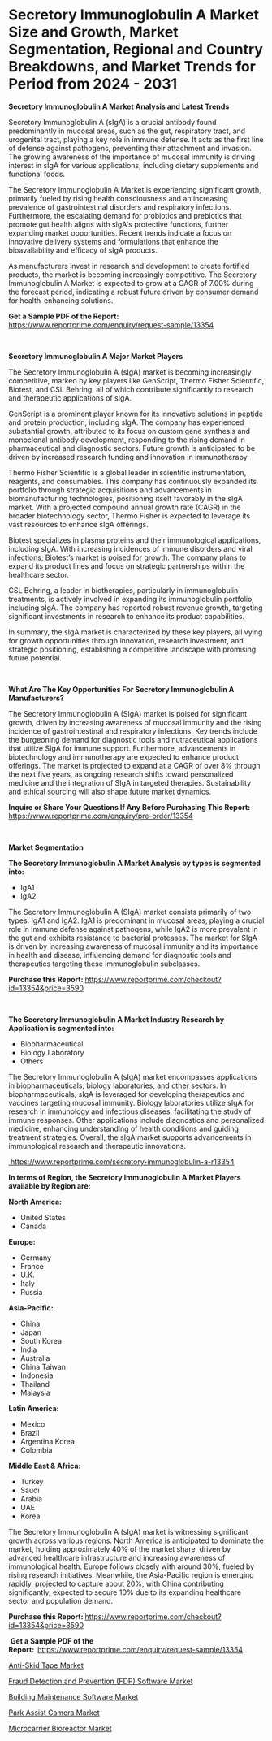 <p><h1>Secretory Immunoglobulin A Market Size and Growth, Market Segmentation, Regional and Country Breakdowns, and Market Trends for Period from 2024 -  2031</h1></p><p><strong>Secretory Immunoglobulin A Market Analysis and Latest Trends</strong></p>
<p><p>Secretory Immunoglobulin A (sIgA) is a crucial antibody found predominantly in mucosal areas, such as the gut, respiratory tract, and urogenital tract, playing a key role in immune defense. It acts as the first line of defense against pathogens, preventing their attachment and invasion. The growing awareness of the importance of mucosal immunity is driving interest in sIgA for various applications, including dietary supplements and functional foods.</p><p>The Secretory Immunoglobulin A Market is experiencing significant growth, primarily fueled by rising health consciousness and an increasing prevalence of gastrointestinal disorders and respiratory infections. Furthermore, the escalating demand for probiotics and prebiotics that promote gut health aligns with sIgA's protective functions, further expanding market opportunities. Recent trends indicate a focus on innovative delivery systems and formulations that enhance the bioavailability and efficacy of sIgA products. </p><p>As manufacturers invest in research and development to create fortified products, the market is becoming increasingly competitive. The Secretory Immunoglobulin A Market is expected to grow at a CAGR of 7.00% during the forecast period, indicating a robust future driven by consumer demand for health-enhancing solutions.</p></p>
<p><strong>Get a Sample PDF of the Report:&nbsp;</strong> <a href="https://www.reportprime.com/enquiry/request-sample/13354">https://www.reportprime.com/enquiry/request-sample/13354</a></p>
<p>&nbsp;</p>
<p><strong>Secretory Immunoglobulin A Major Market Players</strong></p>
<p><p>The Secretory Immunoglobulin A (sIgA) market is becoming increasingly competitive, marked by key players like GenScript, Thermo Fisher Scientific, Biotest, and CSL Behring, all of which contribute significantly to research and therapeutic applications of sIgA.</p><p>GenScript is a prominent player known for its innovative solutions in peptide and protein production, including sIgA. The company has experienced substantial growth, attributed to its focus on custom gene synthesis and monoclonal antibody development, responding to the rising demand in pharmaceutical and diagnostic sectors. Future growth is anticipated to be driven by increased research funding and innovation in immunotherapy.</p><p>Thermo Fisher Scientific is a global leader in scientific instrumentation, reagents, and consumables. This company has continuously expanded its portfolio through strategic acquisitions and advancements in biomanufacturing technologies, positioning itself favorably in the sIgA market. With a projected compound annual growth rate (CAGR) in the broader biotechnology sector, Thermo Fisher is expected to leverage its vast resources to enhance sIgA offerings.</p><p>Biotest specializes in plasma proteins and their immunological applications, including sIgA. With increasing incidences of immune disorders and viral infections, Biotest’s market is poised for growth. The company plans to expand its product lines and focus on strategic partnerships within the healthcare sector.</p><p>CSL Behring, a leader in biotherapies, particularly in immunoglobulin treatments, is actively involved in expanding its immunoglobulin portfolio, including sIgA. The company has reported robust revenue growth, targeting significant investments in research to enhance its product capabilities.</p><p>In summary, the sIgA market is characterized by these key players, all vying for growth opportunities through innovation, research investment, and strategic positioning, establishing a competitive landscape with promising future potential.</p></p>
<p>&nbsp;</p>
<p><strong>What Are The Key Opportunities For Secretory Immunoglobulin A Manufacturers?</strong></p>
<p><p>The Secretory Immunoglobulin A (SIgA) market is poised for significant growth, driven by increasing awareness of mucosal immunity and the rising incidence of gastrointestinal and respiratory infections. Key trends include the burgeoning demand for diagnostic tools and nutraceutical applications that utilize SIgA for immune support. Furthermore, advancements in biotechnology and immunotherapy are expected to enhance product offerings. The market is projected to expand at a CAGR of over 8% through the next five years, as ongoing research shifts toward personalized medicine and the integration of SIgA in targeted therapies. Sustainability and ethical sourcing will also shape future market dynamics.</p></p>
<p><strong>Inquire or Share Your Questions If Any Before Purchasing This Report:</strong> <a href="https://www.reportprime.com/enquiry/pre-order/13354">https://www.reportprime.com/enquiry/pre-order/13354</a></p>
<p>&nbsp;</p>
<p><strong>Market Segmentation</strong></p>
<p><strong>The Secretory Immunoglobulin A Market Analysis by types is segmented into:</strong></p>
<p><ul><li>IgA1</li><li>IgA2</li></ul></p>
<p><p>The Secretory Immunoglobulin A (SIgA) market consists primarily of two types: IgA1 and IgA2. IgA1 is predominant in mucosal areas, playing a crucial role in immune defense against pathogens, while IgA2 is more prevalent in the gut and exhibits resistance to bacterial proteases. The market for SIgA is driven by increasing awareness of mucosal immunity and its importance in health and disease, influencing demand for diagnostic tools and therapeutics targeting these immunoglobulin subclasses.</p></p>
<p><strong>Purchase this Report:&nbsp;</strong><a href="https://www.reportprime.com/checkout?id=13354&price=3590">https://www.reportprime.com/checkout?id=13354&price=3590</a></p>
<p>&nbsp;</p>
<p><strong>The Secretory Immunoglobulin A Market Industry Research by Application is segmented into:</strong></p>
<p><ul><li>Biopharmaceutical</li><li>Biology Laboratory</li><li>Others</li></ul></p>
<p><p>The Secretory Immunoglobulin A (sIgA) market encompasses applications in biopharmaceuticals, biology laboratories, and other sectors. In biopharmaceuticals, sIgA is leveraged for developing therapeutics and vaccines targeting mucosal immunity. Biology laboratories utilize sIgA for research in immunology and infectious diseases, facilitating the study of immune responses. Other applications include diagnostics and personalized medicine, enhancing understanding of health conditions and guiding treatment strategies. Overall, the sIgA market supports advancements in immunological research and therapeutic innovations.</p></p>
<p><a href="https://www.reportprime.com/secretory-immunoglobulin-a-r13354">&nbsp;https://www.reportprime.com/secretory-immunoglobulin-a-r13354</a></p>
<p><strong>In terms of Region, the Secretory Immunoglobulin A Market Players available by Region are:</strong></p>
<p>
    <p> <strong> North America: </strong>
        <ul>
            <li>United States</li>
            <li>Canada</li>
        </ul>
        </p> 
    <p> <strong> Europe: </strong>
        <ul>
            <li>Germany</li>
            <li>France</li>
            <li>U.K.</li>
            <li>Italy</li>
            <li>Russia</li>
        </ul>
        </p> 
    <p> <strong> Asia-Pacific: </strong>
        <ul>
            <li>China</li>
            <li>Japan</li>
            <li>South Korea</li>
            <li>India</li>
            <li>Australia</li>
            <li>China Taiwan</li>
            <li>Indonesia</li>
            <li>Thailand</li>
            <li>Malaysia</li>
        </ul>
        </p> 
    <p> <strong> Latin America: </strong>
        <ul>
            <li>Mexico</li>
            <li>Brazil</li>
            <li>Argentina Korea</li>
            <li>Colombia</li>
        </ul>
        </p> 
    <p> <strong> Middle East & Africa: </strong>
        <ul>
            <li>Turkey</li>
            <li>Saudi</li>
            <li>Arabia</li>
            <li>UAE</li>
            <li>Korea</li>
        </ul>
    </p>
    </p>
<p><p>The Secretory Immunoglobulin A (sIgA) market is witnessing significant growth across various regions. North America is anticipated to dominate the market, holding approximately 40% of the market share, driven by advanced healthcare infrastructure and increasing awareness of immunological health. Europe follows closely with around 30%, fueled by rising research initiatives. Meanwhile, the Asia-Pacific region is emerging rapidly, projected to capture about 20%, with China contributing significantly, expected to secure 10% due to its expanding healthcare sector and population demand.</p></p>
<p><strong>Purchase this Report: </strong><a href="https://www.reportprime.com/checkout?id=13354&price=3590">https://www.reportprime.com/checkout?id=13354&price=3590</a></p>
<p>&nbsp;<strong>Get a Sample PDF of the Report:&nbsp;&nbsp;</strong><a href="https://www.reportprime.com/enquiry/request-sample/13354">https://www.reportprime.com/enquiry/request-sample/13354</a></p>
<p><strong></strong></p>
<p><p><a href="https://medium.com/@amandawbrown02/what-is-anti-skid-tape-market-d3351d078716">Anti-Skid Tape Market</a></p><p><a href="https://issuu.com/reportprime-2/docs/fraud-detection-and-prevention-fdp-_0bb7bfca948c4f">Fraud Detection and Prevention (FDP) Software Market</a></p><p><a href="https://issuu.com/reportprime-2/docs/building-maintenance-software-marke_f64873cb3e6231">Building Maintenance Software Market</a></p><p><a href="https://www.linkedin.com/pulse/what-current-future-prospects-park-assist-camera-market-analysis-sv7xe?trackingId=q5VY%2BtVBQUWKVePlkXHTPg%3D%3D">Park Assist Camera Market</a></p><p><a href="https://www.linkedin.com/pulse/microcarrier-bioreactor-market-size-share-competitive-landscape-acfwf?trackingId=JMheOftRQ%2ByvmzmVWU7k%2FA%3D%3D">Microcarrier Bioreactor Market</a></p></p>